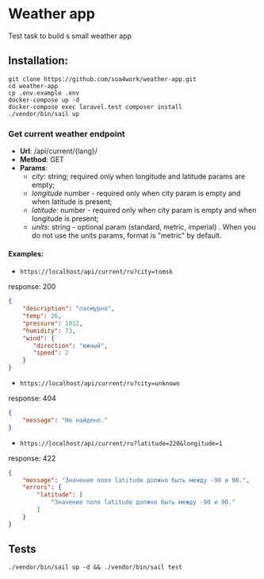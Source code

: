 # Weather app

Test task to build s small weather app

### 

## Installation:
```console
git clone https://github.com/soa4work/weather-app.git
cd weather-app
cp .env.example .env
docker-compose up -d
docker-compose exec laravel.test composer install
./vendor/bin/sail up
```

### Get current weather endpoint

- **Url**: /api/current/{lang}/
- **Method**: GET
- **Params**:
    - *city*: string; required only when longitude and latitude params are empty;   
    - *longitude* number - required only when city param is empty and when latitude is present;
    - *latitude*: number - required only when city param is empty and when longitude is present;
    - *units*: string - optional param	(standard, metric, imperial) . When you do not use the units params, 
      format is "metric" by default.

#### Examples: 

- `https://localhost/api/current/ru?city=tomsk`

response: 200
```json
{
    "description": "пасмурно",
    "temp": 26,
    "pressure": 1012,
    "humidity": 73,
    "wind": {
       "direction": "южный",
       "speed": 2
    }
}
```

- `https://localhost/api/current/ru?city=unknown`

response: 404
```json
{
    "message": "Не найдено."
}
```

- `https://localhost/api/current/ru?latitude=220&longitude=1`

response: 422
```json
{
    "message": "Значение поля latitude должно быть между -90 и 90.",
    "errors": {
        "latitude": [
            "Значение поля latitude должно быть между -90 и 90."
        ]
    }
}
```

## Tests

`./vendor/bin/sail up -d && ./vendor/bin/sail test`
